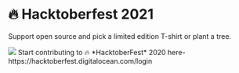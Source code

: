 # 🔥 Hacktoberfest 2021
Support open source and pick a limited edition T-shirt or plant a tree.

<img src = "https://embed-fastly.wistia.com/deliveries/49bd387c40e2c5aada92abdf973bc46d.webp?image_crop_resized=960x540">
Start contributing to 🔥 *HacktoberFest* 2020 here- https://hacktoberfest.digitalocean.com/login
